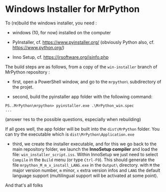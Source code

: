 
Windows Installer for MrPython
==============================

To (re)build the windows installer, you need :

 - windows (10, for now) installed on the computer
 
 - PyInstaller, cf. https://www.pyinstaller.org/
 (obviously Python also, cf. https://www.python.org/)
 
 - Inno Setup, cf. https://jrsoftware.org/isinfo.php
 
 
The build steps are as follows, from a copy of the
 `win-installer` branch of MrPython repository :
 
 - first, open a PowerShell window, and go to
 the `mrpython\` subdirectory of the projet.

 - second, build the pyinstaller app folder with
 the following command:

```
PS..MrPython\mrpython> pyinstaller.exe .\MrPython_win.spec
...
```
(answer `Y`es to the possible questions, especially when rebuilding)
 
If all goes well, the app folder will be built into
the `dist\MrPython` folder. You can try the executable which
is `dist\MrPython\Application.exe`

 - third, we create the installer executable, and for
 this we go back to the main repository folder, we launch
 the **InnoSetup compiler** and load the file: `win_installer_script.iss`.
 Within InnoSetup we just need to select `Compile` in the `Build` menu
 (or type `Ctrl-F9`).  This should generate the file
 `mrpython_M_m_x_install_LANG.exe` in the `Output\` directory.
 with `M` the major version number, `m` minor, `x` extra
 version infos and `LANG` the default language support (multilingual
  support will be activated at some point).
  
And that's all folks
